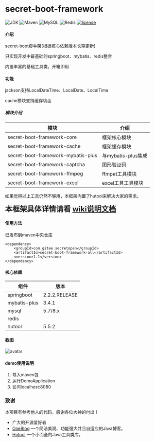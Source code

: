 # secret-boot-framework

![JDK](https://img.shields.io/badge/JDK-1.8-green.svg)
![Maven](https://img.shields.io/badge/Maven-3.6.1-green.svg)
![MySQL](https://img.shields.io/badge/MySQL-5.7-green.svg)
![Redis](https://img.shields.io/badge/Redis-3.2.100-green.svg)
[![license](https://img.shields.io/badge/license-GPL%20v3-yellow.svg)](https://gitee.com/secret_C/secretBlogBoot/blob/master/LICENSE)


#### 介绍
secret-boot脚手架(根据核心依赖版本长期更新)

只实现开发中最基础的springboot、mybatis、redis整合

内置丰富的基础工具类，开箱即用

#### 功能
jackson支持LocalDateTime、LocalDate、LocalTime

cache模块支持缓存切面

##### 模块介绍
|  模块   | 介绍  |
|  ----  | ----  |
| secret-boot-framework-core  | 框架核心模块 |
| secret-boot-framework-cache  | 框架缓存模块 |
| secret-boot-framework-mybatis-plus  | 与mybatis-plus集成 |
| secret-boot-framework-captcha  | 图形验证码 |
| secret-boot-framework-ffmpeg  | ffmpet工具模块 |
| secret-boot-framework-excel  | excel工具工具模块 |

如果觉得以上工具仍然不够用，本框架内置了hutool来解决大家的需求。

**<font size=5>本框架具体详情请看 [wiki说明文档](https://gitee.com/SecretOpen/secret-boot-framework/wikis/%E7%AE%80%E4%BB%8B?sort_id=3220070) </font>**


#### 使用方法
已发布到maven中央仓库
```
<dependency>
    <groupId>com.gitee.secretopen</groupId>
    <artifactId>secret-boot-framework-all</artifactId>
    <version>1.1</version>
</dependency>
```

#### 核心依赖
|  组件   | 版本  |
|  ----  | ----  |
| springboot  | 2.2.2.RELEASE |
| mybatis-plus  | 3.4.1 |
| mysql  | 5.7/8.x |
| redis  |  |
| hutool  | 5.5.2 |

#### 截图
![avatar](http://secretOpen.gitee.io/secret-boot-framework/img1.png)


#### demo使用说明

1.  导入maven包
2.  运行DemoApplication
3.  访问localhost:8080

### 致谢

本项目有参考他人的代码，感谢各位大神的付出！
* 广大的开源爱好者
* [OneBlog](https://gitee.com/yadong.zhang/DBlog) 一个简洁美观、功能强大并且自适应的Java博客。
* [Hotool](https://gitee.com/loolly/hutool) 一个小而全的Java工具类库。
